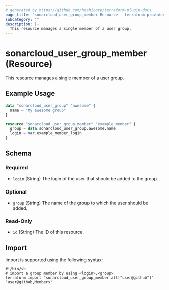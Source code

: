 ```yaml
---
# generated by https://github.com/hashicorp/terraform-plugin-docs
page_title: "sonarcloud_user_group_member Resource - terraform-provider-sonarcloud"
subcategory: ""
description: |-
  This resource manages a single member of a user group.
---
```


# sonarcloud_user_group_member (Resource)

This resource manages a single member of a user group.

## Example Usage

```terraform
data "sonarcloud_user_group" "awesome" {
  name = "My awesome group"
}

resource "sonarcloud_user_group_member" "example_member" {
  group = data.sonarcloud_user_group.awesome.name
  login = var.example_member_login
}
```

<!-- schema generated by tfplugindocs -->
## Schema

### Required

- `login` (String) The login of the user that should be added to the group.

### Optional

- `group` (String) The name of the group to which the user should be added.

### Read-Only

- `id` (String) The ID of this resource.

## Import

Import is supported using the following syntax:

```shell
#!/bin/sh
# import a group member by using <login>,<group>
terraform import "sonarcloud_user_group_member.all["user@github"]" "user@github,Members"
```
